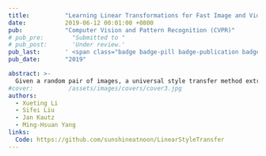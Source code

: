 ```yaml
---
title:          "Learning Linear Transformations for Fast Image and Video Style Transfer"
date:           2019-06-12 00:01:00 +0800
pub:            "Computer Vision and Pattern Recognition (CVPR)"
# pub_pre:        "Submitted to "
# pub_post:       'Under review.'
pub_last:       ' <span class="badge badge-pill badge-publication badge-success">Spotlight</span>'
pub_date:       "2019"

abstract: >-
  Given a random pair of images, a universal style transfer method extracts the feel from a reference image to synthesize an output based on the look of a content image. Recent algorithms based on second-order statistics, however, are either computationally expensive or prone to generate artifacts due to the trade-off between image quality and runtime performance. In this work, we present an approach for universal style transfer that learns the transformation matrix in a data-driven fashion. Our algorithm is efficient yet flexible to transfer different levels of styles with the same auto-encoder network. It also produces stable video style transfer results due to the preservation of the content affinity. In addition, we propose a linear propagation module to enable a feed-forward network for photo-realistic style transfer. We demonstrate the effectiveness of our approach on three tasks: artistic style, photo-realistic and video style transfer, with comparisons to state-of-the-art methods.
#cover:          /assets/images/covers/cover3.jpg
authors:
  - Xueting Li
  - Sifei Liu
  - Jan Kautz
  - Ming-Hsuan Yang
links:
  Code: https://github.com/sunshineatnoon/LinearStyleTransfer
---
```

